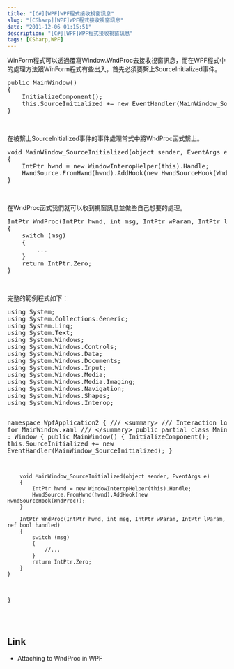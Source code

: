 ```yaml
---
title: "[C#][WPF]WPF程式接收視窗訊息"
slug: "[CSharp][WPF]WPF程式接收視窗訊息"
date: "2011-12-06 01:15:51"
description: "[C#][WPF]WPF程式接收視窗訊息"
tags: [CSharp,WPF]
---
```


<p>WinForm程式可以透過覆寫Window.WndProc去接收視窗訊息，而在WPF程式中的處理方法跟WinForm程式有些出入，首先必須要繫上SourceInitialized事件。</p>  <div style="padding-bottom: 0px; margin: 0px; padding-left: 0px; padding-right: 0px; display: inline; float: none; padding-top: 0px" id="scid:812469c5-0cb0-4c63-8c15-c81123a09de7:d1e70b86-84b8-48d6-b766-255fd696e0e0" class="wlWriterSmartContent"><pre name="code" class="c#">public MainWindow()
{
    InitializeComponent();
    this.SourceInitialized += new EventHandler(MainWindow_SourceInitialized);
}</pre></div>

<p> </p>

<p>在被繫上SourceInitialized事件的事件處理常式中將WndProc函式繫上。</p>

<div style="padding-bottom: 0px; margin: 0px; padding-left: 0px; padding-right: 0px; display: inline; float: none; padding-top: 0px" id="scid:812469c5-0cb0-4c63-8c15-c81123a09de7:79c6440c-3e85-4af8-b68a-18f4a949708b" class="wlWriterSmartContent"><pre name="code" class="c#">void MainWindow_SourceInitialized(object sender, EventArgs e)
{
    IntPtr hwnd = new WindowInteropHelper(this).Handle;
    HwndSource.FromHwnd(hwnd).AddHook(new HwndSourceHook(WndProc));
}</pre></div>

<p> </p>

<p>在WndProc函式我們就可以收到視窗訊息並做些自己想要的處理。</p>

<div style="padding-bottom: 0px; margin: 0px; padding-left: 0px; padding-right: 0px; display: inline; float: none; padding-top: 0px" id="scid:812469c5-0cb0-4c63-8c15-c81123a09de7:9e190f54-df70-400e-afeb-b6cb5461161e" class="wlWriterSmartContent"><pre name="code" class="c#">IntPtr WndProc(IntPtr hwnd, int msg, IntPtr wParam, IntPtr lParam, ref bool handled)
{
    switch (msg)
    { 
        ...
    }
    return IntPtr.Zero;
}</pre></div>

<p> </p>

<p>完整的範例程式如下：</p>

<div style="padding-bottom: 0px; margin: 0px; padding-left: 0px; padding-right: 0px; display: inline; float: none; padding-top: 0px" id="scid:812469c5-0cb0-4c63-8c15-c81123a09de7:ce31c25d-79f7-4e6f-9dfc-f92eeb4dcd7b" class="wlWriterSmartContent"><pre name="code" class="c#">using System;
using System.Collections.Generic;
using System.Linq;
using System.Text;
using System.Windows;
using System.Windows.Controls;
using System.Windows.Data;
using System.Windows.Documents;
using System.Windows.Input;
using System.Windows.Media;
using System.Windows.Media.Imaging;
using System.Windows.Navigation;
using System.Windows.Shapes;
using System.Windows.Interop;

namespace WpfApplication2
{
    /// &lt;summary&gt;
    /// Interaction logic for MainWindow.xaml
    /// &lt;/summary&gt;
    public partial class MainWindow : Window
    {
        public MainWindow()
        {
            InitializeComponent();
            this.SourceInitialized += new EventHandler(MainWindow_SourceInitialized);
        }

        void MainWindow_SourceInitialized(object sender, EventArgs e)
        {
            IntPtr hwnd = new WindowInteropHelper(this).Handle;
            HwndSource.FromHwnd(hwnd).AddHook(new HwndSourceHook(WndProc));
        }

        IntPtr WndProc(IntPtr hwnd, int msg, IntPtr wParam, IntPtr lParam, ref bool handled)
        {
            switch (msg)
            { 
                //...
            }
            return IntPtr.Zero;
        }
    }
}</pre></div>

<p> </p>

<h2>Link</h2>

<ul>
  <li>Attaching to WndProc in WPF</li>
</ul>

